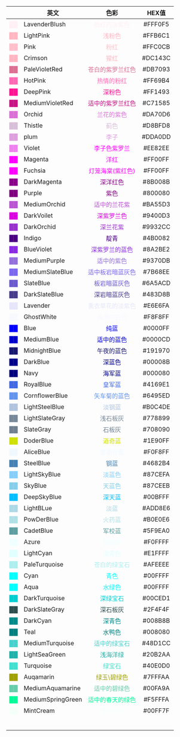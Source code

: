 
|                                           | 英文                |                       色彩                        |  HEX值   |
| ----------------------------------------: | ----------------- | :---------------------------------------------: | :-----: |
|     <font color=LavenderBlush> ██ </font> | LavenderBlush     |    <font color=LavenderBlush> 脸红的淡紫色</font>     | #FFF0F5 |
|         <font color=LightPink> ██ </font> | LightPink         |        <font color=LightPink>浅粉色</font>         | #FFB6C1 |
|              <font color=Pink> ██ </font> | Pink              |           <font color=Pink>粉红</font>            | #FFC0CB |
|         <font color=LightPink> ██ </font> | Crimson           |        <font color=LightPink>猩红 </font>         | #DC143C |
|     <font color=PaleVioletRed> ██ </font> | PaleVioletRed     |    <font color=PaleVioletRed>苍白的紫罗兰红色</font>    | #DB7093 |
|           <font color=HotPink> ██ </font> | HotPink           |        <font color=HotPink>热情的粉红</font>         | #FF69B4 |
|          <font color=DeepPink> ██ </font> | DeepPink          |        <font color=DeepPink>深粉色 </font>         | #FF1493 |
|   <font color=MediumVioletRed> ██ </font> | MediumVioletRed   |   <font color=MediumVioletRed>适中的紫罗兰红色</font>   | #C71585 |
|            <font color=Orchid> ██ </font> | Orchid            |         <font color=Orchid>兰花的紫色</font>         | #DA70D6 |
|           <font color=Thistle> ██ </font> | Thistle           |          <font color=Thistle>蓟色</font>          | #D8BFD8 |
|              <font color=plum> ██ </font> | plum              |          <font color=plum> 李子 </font>           | #DDA0DD |
|            <font color=Violet> ██ </font> | Violet            |       <font color=Magenta> 李子色紫罗兰</font>        | #EE82EE |
|           <font color=Magenta> ██ </font> | Magenta           |          <font color=Magenta>洋红</font>          | #FF00FF |
|           <font color=Fuchsia> ██ </font> | Fuchsia           |      <font color=Fuchsia>灯笼海棠(紫红色) </font>      | #FF00FF |
|       <font color=DarkMagenta> ██ </font> | DarkMagenta       |      <font color=DarkMagenta>深洋红色 </font>       | #8B008B |
|            <font color=Purple> ██ </font> | Purple            |          <font color=Purple>紫色 </font>          | #800080 |
|      <font color=MediumOrchid> ██ </font> | MediumOrchid      |     <font color=MediumOrchid>适中的兰花紫 </font>     | #BA55D3 |
|        <font color=DarkVoilet> ██ </font> | DarkVoilet        |      <font color=DarkVoilet> 深紫罗兰色 </font>      | #9400D3 |
|        <font color=DarkOrchid> ██ </font> | DarkOrchid        |       <font color=DarkOrchid>深兰花紫 </font>       | #9932CC |
|            <font color=Indigo> ██ </font> | Indigo            |         <font color=Indigo> 靛青 </font>          | #4B0082 |
|        <font color=BlueViolet> ██ </font> | BlueViolet        |     <font color=BlueViolet> 深紫罗兰的蓝色 </font>     | #8A2BE2 |
|      <font color=MediumPurple> ██ </font> | MediumPurple      |     <font color=MediumPurple>适中的紫色 </font>      | #9370DB |
|   <font color=MediumSlateBlue> ██ </font> | MediumSlateBlue   |  <font color=MediumSlateBlue>适中板岩暗蓝灰色 </font>   | #7B68EE |
|         <font color=SlateBlue> ██ </font> | SlateBlue         |      <font color=SlateBlue> 板岩暗蓝灰色 </font>      | #6A5ACD |
|     <font color=DarkSlateBlue> ██ </font> | DarkSlateBlue     |    <font color=DarkSlateBlue>深岩暗蓝灰色 </font>     | #483D8B |
|          <font color=Lavender> ██ </font> | Lavender          |      <font color=Lavender>熏衣草花的淡紫色 </font>      | #E6E6FA |
|        <font color=GhostWhite> ██ </font> | GhostWhite        |      <font color=GhostWhite> 幽灵的白色 </font>      | #F8F8FF |
|              <font color=Blue> ██ </font> | Blue              |           <font color=Blue>纯蓝 </font>           | #0000FF |
|        <font color=MediumBlue> ██ </font> | MediumBlue        |       <font color=MediumBlue>适中的蓝色</font>       | #0000CD |
|      <font color=MidnightBlue> ██ </font> | MidnightBlue      |     <font color=MidnightBlue>午夜的蓝色 </font>      | #191970 |
|          <font color=DarkBlue> ██ </font> | DarkBlue          |        <font color=DarkBlue> 深蓝色</font>         | #00008B |
|              <font color=Navy> ██ </font> | Navy              |          <font color=Navy> 海军蓝 </font>          | #000080 |
|         <font color=RoyalBlue> ██ </font> | RoyalBlue         |       <font color=RoyalBlue> 皇军蓝 </font>        | #4169E1 |
|    <font color=CornflowerBlue> ██ </font> | CornflowerBlue    |   <font color=CornflowerBlue> 矢车菊的蓝色 </font>    | #6495ED |
|    <font color=LightSteelBlue> ██ </font> | LightSteelBlue    |     <font color=LightSteelBlue> 淡钢蓝 </font>     | #B0C4DE |
|    <font color=LightSlateGray> ██ </font> | LightSlateGray    |    <font color=LightSlateGray> 浅石板灰 </font>     | #778899 |
|         <font color=SlateGray> ██ </font> | SlateGray         |        <font color=SlateGray> 石板灰</font>        | #708090 |
|         <font color=DoderBlue> ██ </font> | DoderBlue         |        <font color=DoderBlue>道奇蓝 </font>        | #1E90FF |
|         <font color=AliceBlue> ██ </font> | AliceBlue         |       <font color=AliceBlue> 爱丽丝蓝 </font>       | #F0F8FF |
|         <font color=SteelBlue> ██ </font> | SteelBlue         |        <font color=SteelBlue> 钢蓝 </font>        | #4682B4 |
|      <font color=LightSkyBlue> ██ </font> | LightSkyBlue      |      <font color=LightSkyBlue>淡蓝色 </font>       | #87CEFA |
|           <font color=SkyBlue> ██ </font> | SkyBlue           |         <font color=SkyBlue> 天蓝色</font>         | #87CEEB |
|       <font color=DeepSkyBlue> ██ </font> | DeepSkyBlue       |      <font color=DeepSkyBlue> 深天蓝 </font>       | #00BFFF |
|         <font color=LightBLue> ██ </font> | LightBLue         |        <font color=LightBLue> 淡蓝 </font>        | #ADD8E6 |
|        <font color=PowDerBlue> ██ </font> | PowDerBlue        |       <font color=PowDerBlue> 火药蓝 </font>       | #B0E0E6 |
|         <font color=CadetBlue> ██ </font> | CadetBlue         |       <font color=CadetBlue> 军校蓝 </font>        | #5F9EA0 |
|             <font color=Azure> ██ </font> | Azure             |         <font color=Azure> 蔚蓝色 </font>          | #F0FFFF |
|         <font color=LightCyan> ██ </font> | LightCyan         |        <font color=LightCyan>淡青色 </font>        | #E1FFFF |
|     <font color=PaleTurquoise> ██ </font> | PaleTurquoise     |    <font color=PaleTurquoise> 苍白的绿宝石 </font>    | #AFEEEE |
|              <font color=Cyan> ██ </font> | Cyan              |           <font color=Cyan>青色</font>            | #00FFFF |
|              <font color=Aqua> ██ </font> | Aqua              |          <font color=Aqua> 水绿色 </font>          | #00FFFF |
|     <font color=DarkTurquoise> ██ </font> | DarkTurquoise     |     <font color=DarkTurquoise>深绿宝石 </font>      | #00CED1 |
|     <font color=DarkSlateGray> ██ </font> | DarkSlateGray     |     <font color=DarkSlateGray>深石板灰 </font>      | #2F4F4F |
|          <font color=DarkCyan> ██ </font> | DarkCyan          |        <font color=DarkCyan> 深青色 </font>        | #008B8B |
|              <font color=Teal> ██ </font> | Teal              |          <font color=Teal> 水鸭色 </font>          | #008080 |
|   <font color=MediumTurquoise> ██ </font> | MediumTurquoise   |   <font color=MediumTurquoise>适中的绿宝石 </font>    | #48D1CC |
|     <font color=LightSeaGreen> ██ </font> | LightSeaGreen     |     <font color=LightSeaGreen> 浅海洋绿 </font>     | #20B2AA |
|         <font color=Turquoise> ██ </font> | Turquoise         |       <font color=Turquoise> 绿宝石 </font>        | #40E0D0 |
|         <font color=Auqamarin> ██ </font> | Auqamarin         |      <font color=Auqamarin> 绿玉\碧绿色 </font>      | #7FFFAA |
|  <font color=MediumAquamarine> ██ </font> | MediumAquamarine  |  <font color=MediumAquamarine> 适中的碧绿色 </font>   | #00FA9A |
| <font color=MediumSpringGreen> ██ </font> | MediumSpringGreen | <font color=MediumSpringGreen> 适中的春天的绿色 </font> | #F5FFFA |
|         <font color=MintCream> ██ </font> | MintCream         |       <font color=MintCream> 薄荷奶油 </font>       | #00FF7F |
|                                           |                   |                                                 |         |
|                                           |                   |                                                 |         |
|                                           |                   |                                                 |         |
|                                           |                   |                                                 |         |
|                                           |                   |                                                 |         |
|                                           |                   |                                                 |         |


